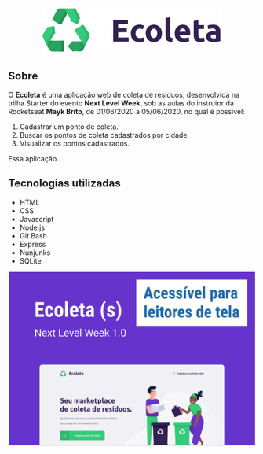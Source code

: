 <h1 align="center">
  <img src="public/assets/logo.svg" alt="Logo do Ecoleta">
</h1>

## Sobre

O **Ecoleta** é uma aplicação web de coleta de resíduos, desenvolvida na trilha Starter do evento **Next Level Week**, sob as aulas do instrutor da Rocketseat **Mayk Brito**, de 01/06/2020 a 05/06/2020, no qual é possível:

1. Cadastrar um ponto de coleta.
1. Buscar os pontos de coleta cadastrados por cidade.
1. Visualizar os pontos cadastrados.

Essa aplicação .

## Tecnologias utilizadas
- HTML
- CSS
- Javascript
- Node.js
- Git Bash
- Express
- Nunjunks
- SQLite


<img src="public/assets/capa-formulario-acessivel.png" alt="Capa do Ecoleta sobre o formulário acessível">
